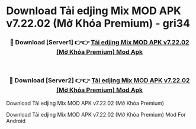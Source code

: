 # Download Tải edjing Mix MOD APK v7.22.02 (Mở Khóa Premium) - gri34


<div align="center">
<h3>🔴 Download [Server1] 👉👉 <a href="https://apk-comot.site?title=Tải_edjing_Mix_MOD_APK_v7.22.02_(Mở_Khóa_Premium)">Tải edjing Mix MOD APK v7.22.02 (Mở Khóa Premium) Mod Apk</a></h3><br>
<h3>🔴 Download [Server2] 👉👉 <a href="https://apk-comot.site?title=Tải_edjing_Mix_MOD_APK_v7.22.02_(Mở_Khóa_Premium)">Tải edjing Mix MOD APK v7.22.02 (Mở Khóa Premium) Mod Apk</a></h3>
</div>



Download Tải edjing Mix MOD APK v7.22.02 (Mở Khóa Premium) 

Download Tải edjing Mix MOD APK v7.22.02 (Mở Khóa Premium) Mod For Android